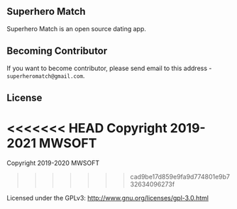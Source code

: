## Superhero Match
Superhero Match is an open source dating app.

## Becoming Contributor
If you want to become contributor, please send email to this address - `superheromatch@gmail.com`.

## License
<<<<<<< HEAD
Copyright 2019-2021 MWSOFT
=======
Copyright 2019-2020 MWSOFT
>>>>>>> cad9be17d859e9fa9d774801e9b732634096273f

Licensed under the GPLv3: http://www.gnu.org/licenses/gpl-3.0.html